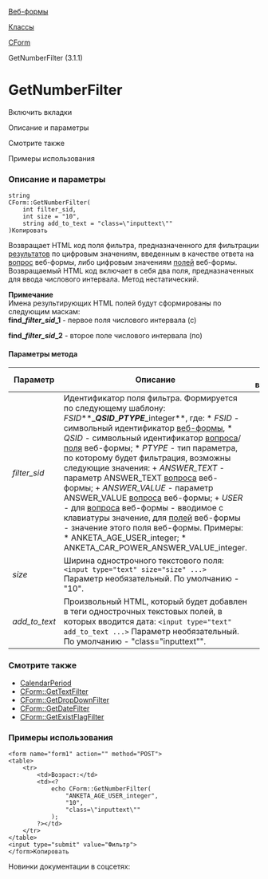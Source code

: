 [Веб-формы](/api_help/form/index.php)

[Классы](/api_help/form/classes/index.php)

[CForm](/api_help/form/classes/cform/index.php)

GetNumberFilter (3.1.1)

GetNumberFilter
===============

Включить вкладки

Описание и параметры

Смотрите также

Примеры использования

### Описание и параметры

```
string
CForm::GetNumberFilter(
	int filter_sid,
	int size = "10",
	string add_to_text = "class=\"inputtext\""
)Копировать
```

Возвращает HTML код поля фильтра, предназначенного для фильтрации [результатов](/api_help/form/terms.php#result) по цифровым значениям, введенным в качестве ответа на [вопрос](/api_help/form/terms.php#question) веб-формы, либо цифровым значениям [полей](/api_help/form/terms.php#field) веб-формы. Возвращаемый HTML код включает в себя два поля, предназначенных для ввода числового интервала. Метод нестатический.

**Примечание**  
Имена результирующих HTML полей будут сформированы по следующим маскам:  
**find\_***filter\_sid***\_1** - первое поля числового интервала (с)
  
**find\_***filter\_sid***\_2** - второе поле числового интервала (по)

#### Параметры метода

| Параметр | Описание | С версии |
| --- | --- | --- |
| *filter\_sid* | Идентификатор поля фильтра. Формируется по следующему шаблону:  *FSID***\_***QSID***\_***PTYPE***\_integer**,  где:  * *FSID* - символьный идентификатор [веб-формы](/api_help/form/terms.php#form), * *QSID* - символьный идентификатор [вопроса](/api_help/form/terms.php#question)/[поля](/api_help/form/terms.php#field) веб-формы; * *PTYPE* - тип параметра, по которому будет фильтрация, возможны следующие значения:   + *ANSWER\_TEXT* - параметр ANSWER\_TEXT [вопроса](/api_help/form/terms.php#question) веб-формы;   + *ANSWER\_VALUE* - параметр ANSWER\_VALUE [вопроса](/api_help/form/terms.php#question) веб-формы;   + *USER* - для [вопроса](/api_help/form/terms.php#question) веб-формы - вводимое с клавиатуры значение, для [полей](/api_help/form/terms.php#field) веб-формы - значение этого поля веб-формы.  Примеры:  * ANKETA\_AGE\_USER\_integer; * ANKETA\_CAR\_POWER\_ANSWER\_VALUE\_integer. |  |
| *size* | Ширина однострочного текстового поля:  `<input type="text" size="size" ...>`   Параметр необязательный. По умолчанию - "10". |  |
| *add\_to\_text* | Произвольный HTML, который будет добавлен в теги однострочных текстовых полей, в которых вводится дата:  `<input type="text" add_to_text ...>`   Параметр необязательный. По умолчанию - "class=\"inputtext\"". |  |

### Смотрите также

* [CalendarPeriod](/api_help/main/functions/date/calendarperiod.php)
* [CForm::GetTextFilter](/api_help/form/classes/cform/gettextfilter.php)
* [CForm::GetDropDownFilter](/api_help/form/classes/cform/getdropdownfilter.php)
* [CForm::GetDateFilter](/api_help/form/classes/cform/getdatefilter.php)
* [CForm::GetExistFlagFilter](/api_help/form/classes/cform/getexistflagfilter.php)

### Примеры использования

```
<form name="form1" action="" method="POST">
<table>
	<tr>
		<td>Возраст:</td>
		<td><?
			echo CForm::GetNumberFilter(
				"ANKETA_AGE_USER_integer", 
				"10", 
				"class=\"inputtext\""
			);
		?></td>
	</tr>
</table>
<input type="submit" value="Фильтр">
</form>Копировать
```

Новинки документации в соцсетях: